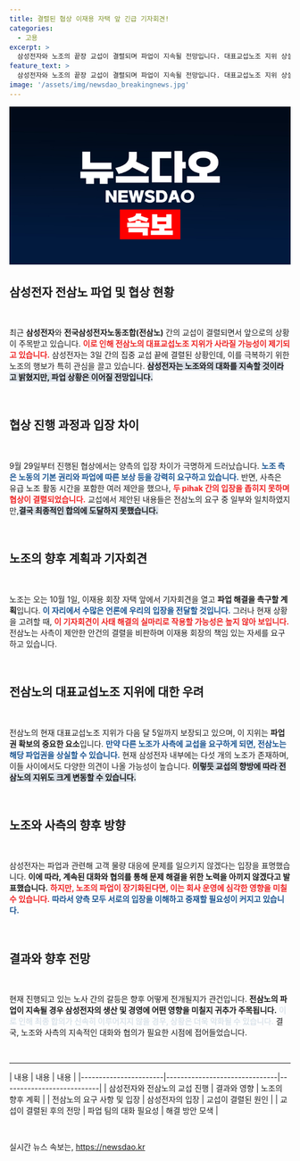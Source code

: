 ```yaml
---
title: 결렬된 협상 이재용 자택 앞 긴급 기자회견!
categories:
  - 고용
excerpt: >
  삼성전자와 노조의 끝장 교섭이 결렬되며 파업이 지속될 전망입니다. 대표교섭노조 지위 상실 우려 속에서 노조의 다음 행동이 주목받고 있습니다. 이재용 회장은 이제 책임 있는 자세를 보여야 할 때입니다!
feature_text: >
  삼성전자와 노조의 끝장 교섭이 결렬되며 파업이 지속될 전망입니다. 대표교섭노조 지위 상실 우려 속에서 노조의 다음 행동이 주목받고 있습니다. 이재용 회장은 이제 책임 있는 자세를 보여야 할 때입니다!
image: '/assets/img/newsdao_breakingnews.jpg'
---
```


<p><img src="/assets/img/newsdao_breakingnews.jpg" alt="flaretime 속보" /></p>

<h2 data-ke-size="size26">삼성전자 전삼노 파업 및 협상 현황</h2>

<p data-ke-size="size16">&nbsp;</p>

<p>최근 <b>삼성전자</b>와 <b>전국삼성전자노동조합(전삼노)</b> 간의 교섭이 결렬되면서 앞으로의 상황이 주목받고 있습니다. <b><span style="color: #ee2323;">이로 인해 전삼노의 대표교섭노조 지위가 사라질 가능성이 제기되고 있습니다.</span></b> 삼성전자는 3일 간의 집중 교섭 끝에 결렬된 상황인데, 이를 극복하기 위한 노조의 행보가 특히 관심을 끌고 있습니다. <b><span style="background-color: #21538527;">삼성전자는 노조와의 대화를 지속할 것이라고 밝혔지만, 파업 상황은 이어질 전망입니다.</span></b></p>

<p data-ke-size="size16">&nbsp;</p>

<h2 data-ke-size="size26">협상 진행 과정과 입장 차이</h2>

<p data-ke-size="size16">&nbsp;</p>

<p>9월 29일부터 진행된 협상에서는 양측의 입장 차이가 극명하게 드러났습니다. <b><span style="color: #1a5490;">노조 측은 노동의 기본 권리와 파업에 따른 보상 등을 강력히 요구하고 있습니다.</span></b> 반면, 사측은 유급 노조 활동 시간을 포함한 여러 제안을 했으나, <b><span style="color: #ee2323;">두 pihak 간의 입장을 좁히지 못하며 협상이 결렬되었습니다.</span></b> 교섭에서 제안된 내용들은 전삼노의 요구 중 일부와 일치하였지만,<b><span style="background-color: #21538527;">결국 최종적인 합의에 도달하지 못했습니다.</span></b></p>

<p data-ke-size="size16">&nbsp;</p>

<h2 data-ke-size="size26">노조의 향후 계획과 기자회견</h2>

<p data-ke-size="size16">&nbsp;</p>

<p>노조는 오는 10월 1일, 이재용 회장 자택 앞에서 기자회견을 열고 <b>파업 해결을 촉구할 계획</b>입니다. <b><span style="color: #1a5490;">이 자리에서 수많은 언론에 우리의 입장을 전달할 것입니다.</span></b> 그러나 현재 상황을 고려할 때, <b><span style="color: #ee2323;">이 기자회견이 사태 해결의 실마리로 작용할 가능성은 높지 않아 보입니다.</span></b> 전삼노는 사측이 제안한 안건의 결렬을 비판하며 이재용 회장의 책임 있는 자세를 요구하고 있습니다.</p>

<p data-ke-size="size16">&nbsp;</p>

<h2 data-ke-size="size26">전삼노의 대표교섭노조 지위에 대한 우려</h2>

<p data-ke-size="size16">&nbsp;</p>

<p>전삼노의 현재 대표교섭노조 지위가 다음 달 5일까지 보장되고 있으며, 이 지위는 <b>파업권 확보의 중요한 요소</b>입니다. <b><span style="color: #1a5490;">만약 다른 노조가 사측에 교섭을 요구하게 되면, 전삼노는 해당 파업권을 상실할 수 있습니다.</span></b> 현재 삼성전자 내부에는 다섯 개의 노조가 존재하며, 이들 사이에서도 다양한 의견이 나올 가능성이 높습니다. <b><span style="background-color: #21538527;">이렇듯 교섭의 향방에 따라 전삼노의 지위도 크게 변동할 수 있습니다.</span></b></p>

<p data-ke-size="size16">&nbsp;</p>

<h2 data-ke-size="size26">노조와 사측의 향후 방향</h2>

<p data-ke-size="size16">&nbsp;</p>

<p>삼성전자는 파업과 관련해 고객 물량 대응에 문제를 일으키지 않겠다는 입장을 표명했습니다. <b>이에 따라, 계속된 대화와 협의를 통해 문제 해결을 위한 노력을 아끼지 않겠다고 발표했습니다.</b> <b><span style="color: #ee2323;">하지만, 노조의 파업이 장기화된다면, 이는 회사 운영에 심각한 영향을 미칠 수 있습니다.</span></b> <b><span style="color: #1a5490;">따라서 양측 모두 서로의 입장을 이해하고 중재할 필요성이 커지고 있습니다.</span></b></p>

<p data-ke-size="size16">&nbsp;</p>

<h2 data-ke-size="size26">결과와 향후 전망</h2>

<p data-ke-size="size16">&nbsp;</p>

<p>현재 진행되고 있는 노사 간의 갈등은 향후 어떻게 전개될지가 관건입니다. <b>전삼노의 파업이 지속될 경우 삼성전자의 생산 및 경영에 어떤 영향을 미칠지 귀추가 주목됩니다.</b> <b><span style="color: #21538527;">이로 인해 최종 합의가 신속히 이루어지지 않을 경우, 상황은 더욱 악화될 수 있습니다.</span></b> 결국, 노조와 사측의 지속적인 대화와 협의가 필요한 시점에 접어들었습니다. </p>

<p data-ke-size="size16">&nbsp;</p>

<hr>

<p>| 내용                  | 내용                          | 내용                      |
|-----------------------|-------------------------------|---------------------------|
| 삼성전자와 전삼노의 교섭 진행 | 결과와 영향                  | 노조의 향후 계획         |
| 전삼노의 요구 사항 및 입장 | 삼성전자의 입장              | 교섭이 결렬된 원인      |
| 교섭이 결렬된 후의 전망  | 파업 팀의 대화 필요성       | 해결 방안 모색          |</p>

<p data-ke-size="size16">&nbsp;</p>
실시간 뉴스 속보는, <a href="https://newsdao.kr" rel="dofollow">https://newsdao.kr</a>


